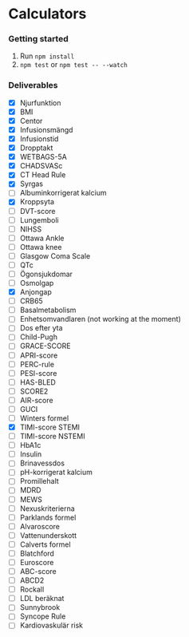 # Calculators

### Getting started

1. Run `npm install`
2. `npm test` or `npm test -- --watch`

### Deliverables

- [x] Njurfunktion
- [x] BMI
- [x] Centor
- [x] Infusionsmängd
- [x] Infusionstid
- [x] Dropptakt
- [x] WETBAGS-5A
- [x] CHADSVASc
- [x] CT Head Rule
- [x] Syrgas
- [ ] Albuminkorrigerat kalcium
- [x] Kroppsyta
- [ ] DVT-score
- [ ] Lungemboli
- [ ] NIHSS
- [ ] Ottawa Ankle
- [ ] Ottawa knee
- [ ] Glasgow Coma Scale
- [ ] QTc
- [ ] Ögonsjukdomar
- [ ] Osmolgap
- [x] Anjongap
- [ ] CRB65
- [ ] Basalmetabolism
- [ ] Enhetsomvandlaren (not working at the moment)
- [ ] Dos efter yta
- [ ] Child-Pugh
- [ ] GRACE-SCORE
- [ ] APRI-score
- [ ] PERC-rule
- [ ] PESI-score
- [ ] HAS-BLED
- [ ] SCORE2
- [ ] AIR-score
- [ ] GUCI
- [ ] Winters formel
- [x] TIMI-score STEMI
- [ ] TIMI-score NSTEMI
- [ ] HbA1c
- [ ] Insulin
- [ ] Brinavessdos
- [ ] pH-korrigerat kalcium
- [ ] Promillehalt
- [ ] MDRD
- [ ] MEWS
- [ ] Nexuskriterierna
- [ ] Parklands formel
- [ ] Alvaroscore
- [ ] Vattenunderskott
- [ ] Calverts formel
- [ ] Blatchford
- [ ] Euroscore
- [ ] ABC-score
- [ ] ABCD2
- [ ] Rockall
- [ ] LDL beräknat
- [ ] Sunnybrook
- [ ] Syncope Rule
- [ ] Kardiovaskulär risk
